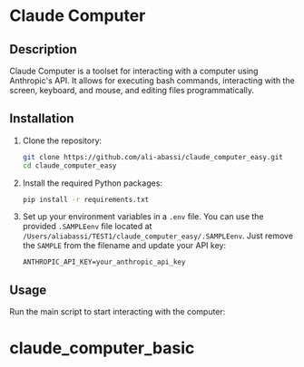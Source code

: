 # Claude Computer

## Description
Claude Computer is a toolset for interacting with a computer using Anthropic's API. It allows for executing bash commands, interacting with the screen, keyboard, and mouse, and editing files programmatically.

## Installation
1. Clone the repository:
   ```bash
   git clone https://github.com/ali-abassi/claude_computer_easy.git
   cd claude_computer_easy
   ```

2. Install the required Python packages:
   ```bash
   pip install -r requirements.txt
   ```

3. Set up your environment variables in a `.env` file. You can use the provided `.SAMPLEenv` file located at `/Users/aliabassi/TEST1/claude_computer_easy/.SAMPLEenv`. Just remove the `SAMPLE` from the filename and update your API key:
   ```plaintext
   ANTHROPIC_API_KEY=your_anthropic_api_key
   ```

## Usage
Run the main script to start interacting with the computer:
# claude_computer_basic
